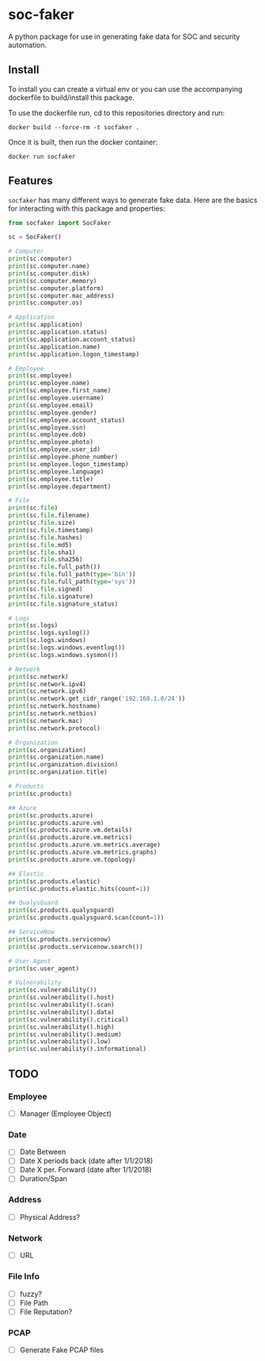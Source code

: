 # soc-faker

A python package for use in generating fake data for SOC and security automation.

## Install

To install you can create a virtual env or you can use the accompanying dockerfile to build/install this package.

To use the dockerfile run, cd to this repositories directory and run:

```
docker build --force-rm -t socfaker .
```

Once it is built, then run the docker container:

```
docker run socfaker
```

## Features

`socfaker` has many different ways to generate fake data.  Here are the basics for interacting with this package and properties:

```python
from socfaker import SocFaker

sc = SocFaker()

# Computer
print(sc.computer)
print(sc.computer.name)
print(sc.computer.disk)
print(sc.computer.memory)
print(sc.computer.platform)
print(sc.computer.mac_address)
print(sc.computer.os)

# Application
print(sc.application)
print(sc.application.status)
print(sc.application.account_status)
print(sc.application.name)
print(sc.application.logon_timestamp)

# Employee
print(sc.employee)
print(sc.employee.name)
print(sc.employee.first_name)
print(sc.employee.username)
print(sc.employee.email)
print(sc.employee.gender)
print(sc.employee.account_status)
print(sc.employee.ssn)
print(sc.employee.dob)
print(sc.employee.photo)
print(sc.employee.user_id)
print(sc.employee.phone_number)
print(sc.employee.logon_timestamp)
print(sc.employee.language)
print(sc.employee.title)
print(sc.employee.department)

# File
print(sc.file)
print(sc.file.filename)
print(sc.file.size)
print(sc.file.timestamp)
print(sc.file.hashes)
print(sc.file.md5)
print(sc.file.sha1)
print(sc.file.sha256)
print(sc.file.full_path())
print(sc.file.full_path(type='bin'))
print(sc.file.full_path(type='sys'))
print(sc.file.signed)
print(sc.file.signature)
print(sc.file.signature_status)

# Logs
print(sc.logs)
print(sc.logs.syslog())
print(sc.logs.windows)
print(sc.logs.windows.eventlog())
print(sc.logs.windows.sysmon())

# Network
print(sc.network)
print(sc.network.ipv4)
print(sc.network.ipv6)
print(sc.network.get_cidr_range('192.168.1.0/24'))
print(sc.network.hostname)
print(sc.network.netbios)
print(sc.network.mac)
print(sc.network.protocol)

# Organization
print(sc.organization)
print(sc.organization.name)
print(sc.organization.division)
print(sc.organization.title)

# Products
print(sc.products)

## Azure
print(sc.products.azure)
print(sc.products.azure.vm)
print(sc.products.azure.vm.details)
print(sc.products.azure.vm.metrics)
print(sc.products.azure.vm.metrics.average)
print(sc.products.azure.vm.metrics.graphs)
print(sc.products.azure.vm.topology)

## Elastic
print(sc.products.elastic)
print(sc.products.elastic.hits(count=1))

## QualysGuard
print(sc.products.qualysguard)
print(sc.products.qualysguard.scan(count=1))

## ServiceNow
print(sc.products.servicenow)
print(sc.products.servicenow.search())

# User Agent
print(sc.user_agent)

# Vulnerability
print(sc.vulnerability())
print(sc.vulnerability().host)
print(sc.vulnerability().scan)
print(sc.vulnerability().data)
print(sc.vulnerability().critical)
print(sc.vulnerability().high)
print(sc.vulnerability().medium)
print(sc.vulnerability().low)
print(sc.vulnerability().informational)

```


## TODO

### Employee

- [ ] Manager (Employee Object)

### Date
- [ ] Date Between
- [ ] Date X periods back (date after 1/1/2018)
- [ ] Date X per. Forward (date after 1/1/2018)
- [ ] Duration/Span

### Address
- [ ] Physical Address?

### Network
- [ ] URL


### File Info
- [ ] fuzzy?
- [ ] File Path
- [ ] File Reputation?

### PCAP

- [ ] Generate Fake PCAP files